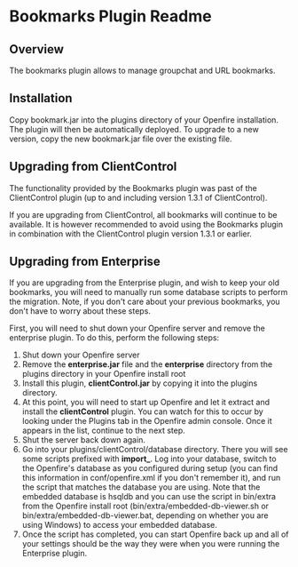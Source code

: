 # Bookmarks Plugin Readme

## Overview

The bookmarks plugin allows to manage groupchat and URL bookmarks.

## Installation

Copy bookmark.jar into the plugins directory of your Openfire installation.
The plugin will then be automatically deployed. To upgrade to a new version,
copy the new bookmark.jar file over the existing file.

## Upgrading from ClientControl

The functionality provided by the Bookmarks plugin was past of the
ClientControl plugin (up to and including version 1.3.1 of ClientControl).

If you are upgrading from ClientControl, all bookmarks will continue
to be available. It is however recommended to avoid using the Bookmarks
plugin in combination with the ClientControl plugin version 1.3.1 or
earlier.

## Upgrading from Enterprise

If you are upgrading from the Enterprise plugin, and wish to keep your old
bookmarks, you will need to manually run some database scripts to
perform the migration.  Note, if you don't care about your previous
bookmarks, you don't have to worry about these steps.

First, you will need to shut down your Openfire server and remove the
enterprise plugin.  To do this, perform the following steps:

1. Shut down your Openfire server
2. Remove the **enterprise.jar** file and the **enterprise** directory from the plugins directory in your Openfire install root
3. Install this plugin, **clientControl.jar** by copying it into the plugins directory.
4. At this point, you will need to start up Openfire and let it extract and install the **clientControl** plugin.  You can watch for this to occur by looking under the Plugins tab in the Openfire admin console.  Once it appears in the list, continue to the next step.
5. Shut the server back down again.
6. Go into your plugins/clientControl/database directory.  There you will see
some scripts prefixed with **import_**.  Log into your database, switch
to the Openfire's database as you configured during setup (you can find
this information in conf/openfire.xml if you don't remember it), and run
the script that matches the database you are using.  Note that the embedded
database is hsqldb and you can use the script in bin/extra from the Openfire
install root (bin/extra/embedded-db-viewer.sh or
bin/extra/embedded-db-viewer.bat, depending on whether you are using Windows)
to access your embedded database.
7. Once the script has completed, you can start Openfire back up and all of your settings should be the way they were when you were running the Enterprise plugin.

